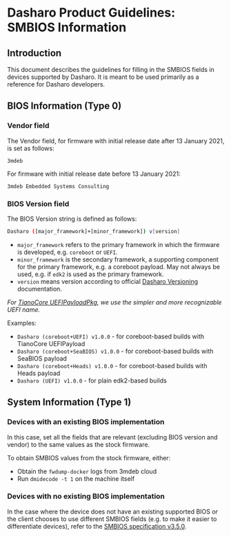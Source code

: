 # Dasharo Product Guidelines: SMBIOS Information

## Introduction

This document describes the guidelines for filling in the SMBIOS fields in
devices supported by Dasharo. It is meant to be used primarily as a reference
for Dasharo developers.

## BIOS Information (Type 0)

### Vendor field

The Vendor field, for firmware with initial release date after 13 January 2021, is set as follows:

```
3mdeb
```

For firmware with initial release date before 13 January 2021:

```
3mdeb Embedded Systems Consulting
```

### BIOS Version field

The BIOS Version string is defined as follows:

```bash
Dasharo ([major_framework]+[minor_framework]) v[version]
```

- `major_framework` refers to the primary framework in which the firmware is
  developed, e.g. `coreboot` or `UEFI`.
- `minor_framework` is the secondary framework, a supporting component for the
  primary framework, e.g. a coreboot payload. May not always be used, e.g. if
  `edk2` is used as the primary framework.
- `version` means version according to official [Dasharo Versioning](../versioning) documentation.

*For [TianoCore UEFIPayloadPkg](https://github.com/Dasharo/edk2/tree/workstation/master/UefiPayloadPkg),
we use the simpler and more recognizable UEFI name.*

Examples:

- `Dasharo (coreboot+UEFI) v1.0.0` - for coreboot-based builds with TianoCore UEFIPayload
- `Dasharo (coreboot+SeaBIOS) v1.0.0` - for coreboot-based builds with SeaBIOS payload
- `Dasharo (coreboot+Heads) v1.0.0` - for coreboot-based builds with Heads payload
- `Dasharo (UEFI) v1.0.0` - for plain edk2-based builds

## System Information (Type 1)

### Devices with an existing BIOS implementation

In this case, set all the fields that are relevant (excluding BIOS version and
vendor) to the same values as the stock firmware.

To obtain SMBIOS values from the stock firmware, either:

- Obtain the `fwdump-docker` logs from 3mdeb cloud
- Run `dmidecode -t 1` on the machine itself

### Devices with no existing BIOS implementation

In the case where the device does not have an existing supported BIOS or the
client chooses to use different SMBIOS fields (e.g. to make it easier to
differentiate devices), refer to the
[SMBIOS specification v3.5.0](https://www.dmtf.org/sites/default/files/standards/documents/DSP0134_3.5.0.pdf).
